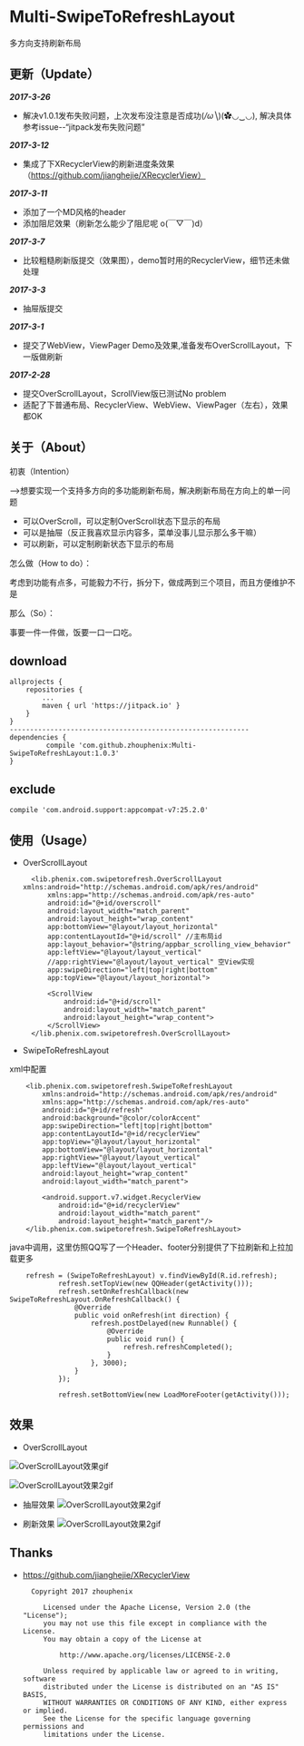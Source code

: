 # Multi-SwipeToRefreshLayout
多方向支持刷新布局

## 更新（Update）
_**2017-3-26**_
 * 解决v1.0.1发布失败问题，上次发布没注意是否成功(*/ω╲*)(✿◡‿◡), 解决具体参考issue--“jitpack发布失败问题”

_**2017-3-12**_
 * 集成了下XRecyclerView的刷新进度条效果（https://github.com/jianghejie/XRecyclerView）

_**2017-3-11**_
 * 添加了一个MD风格的header
 * 添加阻尼效果（刷新怎么能少了阻尼呢 o(￣▽￣)d）

_**2017-3-7**_
 * 比较粗糙刷新版提交（效果图），demo暂时用的RecyclerView，细节还未做处理

_**2017-3-3**_
 * 抽屉版提交

_**2017-3-1**_
 * 提交了WebView，ViewPager Demo及效果,准备发布OverScrollLayout，下一版做刷新

_**2017-2-28**_
 * 提交OverScrollLayout，ScrollView版已测试No problem
 * 适配了下普通布局、RecyclerView、WebView、ViewPager（左右），效果都OK



## 关于（About）
初衷（Intention）

-->想要实现一个支持多方向的多功能刷新布局，解决刷新布局在方向上的单一问题
  * 可以OverScroll，可以定制OverScroll状态下显示的布局
  * 可以是抽屉（反正我喜欢显示内容多，菜单没事儿显示那么多干嘛）
  * 可以刷新，可以定制刷新状态下显示的布局

怎么做（How to do）：

考虑到功能有点多，可能毅力不行，拆分下，做成两到三个项目，而且方便维护不是

那么（So）：

事要一件一件做，饭要一口一口吃。

## download
    allprojects {
		repositories {
			...
			maven { url 'https://jitpack.io' }
		}
	}
    -----------------------------------------------------------
    dependencies {
	         compile 'com.github.zhouphenix:Multi-SwipeToRefreshLayout:1.0.3'
	}
## exclude
    compile 'com.android.support:appcompat-v7:25.2.0'

## 使用（Usage）


* OverScrollLayout

        <lib.phenix.com.swipetorefresh.OverScrollLayout xmlns:android="http://schemas.android.com/apk/res/android"
            xmlns:app="http://schemas.android.com/apk/res-auto"
            android:id="@+id/overscroll"
            android:layout_width="match_parent"
            android:layout_height="wrap_content"
            app:bottomView="@layout/layout_horizontal"
            app:contentLayoutId="@+id/scroll" //主布局id
            app:layout_behavior="@string/appbar_scrolling_view_behavior"
            app:leftView="@layout/layout_vertical"
            //app:rightView="@layout/layout_vertical" 空View实现
            app:swipeDirection="left|top|right|bottom"
            app:topView="@layout/layout_horizontal">

            <ScrollView
                android:id="@+id/scroll"
                android:layout_width="match_parent"
                android:layout_height="wrap_content">
            </ScrollView>
        </lib.phenix.com.swipetorefresh.OverScrollLayout>

* SwipeToRefreshLayout

xml中配置

        <lib.phenix.com.swipetorefresh.SwipeToRefreshLayout
            xmlns:android="http://schemas.android.com/apk/res/android"
            xmlns:app="http://schemas.android.com/apk/res-auto"
            android:id="@+id/refresh"
            android:background="@color/colorAccent"
            app:swipeDirection="left|top|right|bottom"
            app:contentLayoutId="@+id/recyclerView"
            app:topView="@layout/layout_horizontal"
            app:bottomView="@layout/layout_horizontal"
            app:rightView="@layout/layout_vertical"
            app:leftView="@layout/layout_vertical"
            android:layout_height="wrap_content"
            android:layout_width="match_parent">
        
            <android.support.v7.widget.RecyclerView
                android:id="@+id/recyclerView"
                android:layout_width="match_parent"
                android:layout_height="match_parent"/>
        </lib.phenix.com.swipetorefresh.SwipeToRefreshLayout>
java中调用，这里仿照QQ写了一个Header、footer分别提供了下拉刷新和上拉加载更多
       
        refresh = (SwipeToRefreshLayout) v.findViewById(R.id.refresh);
                refresh.setTopView(new QQHeader(getActivity()));
                refresh.setOnRefreshCallback(new SwipeToRefreshLayout.OnRefreshCallback() {
                    @Override
                    public void onRefresh(int direction) {
                        refresh.postDelayed(new Runnable() {
                            @Override
                            public void run() {
                                refresh.refreshCompleted();
                            }
                        }, 3000);
                    }
                });
        
                refresh.setBottomView(new LoadMoreFooter(getActivity()));
## 效果

* OverScrollLayout

![OverScrollLayout效果gif](screenshots/overscroll.gif)

![OverScrollLayout效果2gif](screenshots/overscroll2.gif)

* 抽屉效果
![OverScrollLayout效果2gif](screenshots/drawer.gif)

* 刷新效果
![OverScrollLayout效果2gif](screenshots/refresh.gif)



## Thanks
* https://github.com/jianghejie/XRecyclerView


        Copyright 2017 zhouphenix
        
           Licensed under the Apache License, Version 2.0 (the "License");
           you may not use this file except in compliance with the License.
           You may obtain a copy of the License at
        
               http://www.apache.org/licenses/LICENSE-2.0
        
           Unless required by applicable law or agreed to in writing, software
           distributed under the License is distributed on an "AS IS" BASIS,
           WITHOUT WARRANTIES OR CONDITIONS OF ANY KIND, either express or implied.
           See the License for the specific language governing permissions and
           limitations under the License.